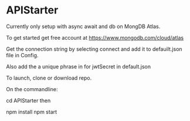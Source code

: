 # APIStarter

Currently only setup with async await and db on MongDB Atlas.

To get started get free account at https://www.mongodb.com/cloud/atlas

Get the connection string by selecting connect and add it to defauilt.json file in Config.

Also add the a unique phrase in for jwtSecret in default.json

To launch, clone or download repo.

On the commandline:

cd APIStarter then

npm install
npm start
